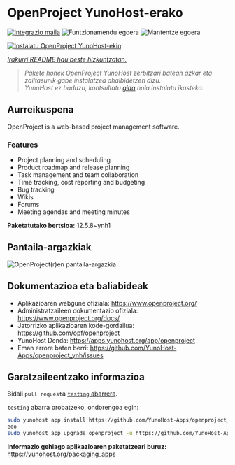 <!--
Ohart ongi: README hau automatikoki sortu da <https://github.com/YunoHost/apps/tree/master/tools/readme_generator>ri esker
EZ editatu eskuz.
-->

# OpenProject YunoHost-erako

[![Integrazio maila](https://dash.yunohost.org/integration/openproject.svg)](https://ci-apps.yunohost.org/ci/apps/openproject/) ![Funtzionamendu egoera](https://ci-apps.yunohost.org/ci/badges/openproject.status.svg) ![Mantentze egoera](https://ci-apps.yunohost.org/ci/badges/openproject.maintain.svg)

[![Instalatu OpenProject YunoHost-ekin](https://install-app.yunohost.org/install-with-yunohost.svg)](https://install-app.yunohost.org/?app=openproject)

*[Irakurri README hau beste hizkuntzatan.](./ALL_README.md)*

> *Pakete honek OpenProject YunoHost zerbitzari batean azkar eta zailtasunik gabe instalatzea ahalbidetzen dizu.*  
> *YunoHost ez baduzu, kontsultatu [gida](https://yunohost.org/install) nola instalatu ikasteko.*

## Aurreikuspena

OpenProject is a web-based project management software.

### Features

- Project planning and scheduling
- Product roadmap and release planning
- Task management and team collaboration
- Time tracking, cost reporting and budgeting
- Bug tracking
- Wikis
- Forums
- Meeting agendas and meeting minutes


**Paketatutako bertsioa:** 12.5.8~ynh1

## Pantaila-argazkiak

![OpenProject(r)en pantaila-argazkia](./doc/screenshots/screenshot1.png)

## Dokumentazioa eta baliabideak

- Aplikazioaren webgune ofiziala: <https://www.openproject.org/>
- Administratzaileen dokumentazio ofiziala: <https://www.openproject.org/docs/>
- Jatorrizko aplikazioaren kode-gordailua: <https://github.com/opf/openproject>
- YunoHost Denda: <https://apps.yunohost.org/app/openproject>
- Eman errore baten berri: <https://github.com/YunoHost-Apps/openproject_ynh/issues>

## Garatzaileentzako informazioa

Bidali `pull request`a [`testing` abarrera](https://github.com/YunoHost-Apps/openproject_ynh/tree/testing).

`testing` abarra probatzeko, ondorengoa egin:

```bash
sudo yunohost app install https://github.com/YunoHost-Apps/openproject_ynh/tree/testing --debug
edo
sudo yunohost app upgrade openproject -u https://github.com/YunoHost-Apps/openproject_ynh/tree/testing --debug
```

**Informazio gehiago aplikazioaren paketatzeari buruz:** <https://yunohost.org/packaging_apps>
